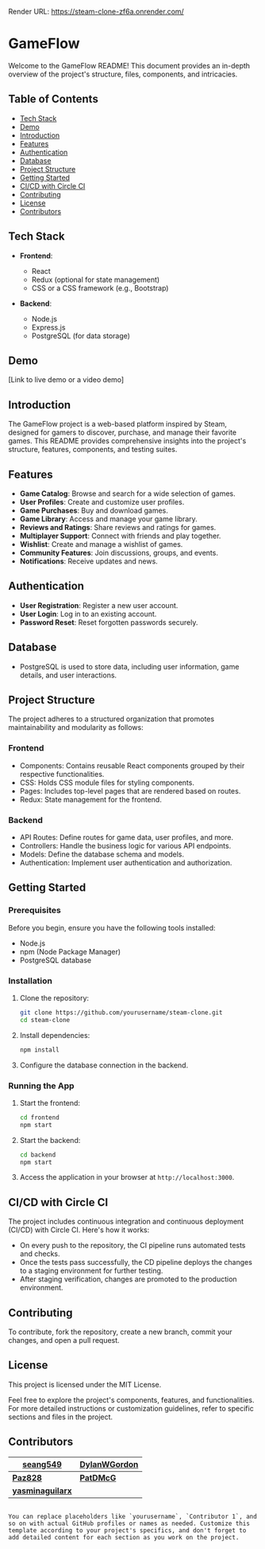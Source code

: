

Render URL: https://steam-clone-zf6a.onrender.com/


# GameFlow

Welcome to the GameFlow README! This document provides an in-depth overview of the project's structure, files, components, and intricacies.

## Table of Contents

- [Tech Stack](#tech-stack)
- [Demo](#demo)
- [Introduction](#introduction)
- [Features](#features)
- [Authentication](#authentication)
- [Database](#database)
- [Project Structure](#project-structure)
- [Getting Started](#getting-started)
- [CI/CD with Circle CI](#cicd-with-circle-ci)
- [Contributing](#contributing)
- [License](#license)
- [Contributors](#contributors)

## Tech Stack

- **Frontend**:
  - React
  - Redux (optional for state management)
  - CSS or a CSS framework (e.g., Bootstrap)

- **Backend**:
  - Node.js
  - Express.js
  - PostgreSQL (for data storage)

## Demo

[Link to live demo or a video demo]

## Introduction

The GameFlow project is a web-based platform inspired by Steam, designed for gamers to discover, purchase, and manage their favorite games. This README provides comprehensive insights into the project's structure, features, components, and testing suites.

## Features

- **Game Catalog**: Browse and search for a wide selection of games.
- **User Profiles**: Create and customize user profiles.
- **Game Purchases**: Buy and download games.
- **Game Library**: Access and manage your game library.
- **Reviews and Ratings**: Share reviews and ratings for games.
- **Multiplayer Support**: Connect with friends and play together.
- **Wishlist**: Create and manage a wishlist of games.
- **Community Features**: Join discussions, groups, and events.
- **Notifications**: Receive updates and news.

## Authentication

- **User Registration**: Register a new user account.
- **User Login**: Log in to an existing account.
- **Password Reset**: Reset forgotten passwords securely.

## Database

- PostgreSQL is used to store data, including user information, game details, and user interactions.

## Project Structure

The project adheres to a structured organization that promotes maintainability and modularity as follows:

### Frontend

- Components: Contains reusable React components grouped by their respective functionalities.
- CSS: Holds CSS module files for styling components.
- Pages: Includes top-level pages that are rendered based on routes.
- Redux: State management for the frontend.

### Backend

- API Routes: Define routes for game data, user profiles, and more.
- Controllers: Handle the business logic for various API endpoints.
- Models: Define the database schema and models.
- Authentication: Implement user authentication and authorization.

## Getting Started

### Prerequisites

Before you begin, ensure you have the following tools installed:

- Node.js
- npm (Node Package Manager)
- PostgreSQL database

### Installation

1. Clone the repository:

   ```bash
   git clone https://github.com/yourusername/steam-clone.git
   cd steam-clone
   ```

2. Install dependencies:

   ```bash
   npm install
   ```

3. Configure the database connection in the backend.

### Running the App

1. Start the frontend:

   ```bash
   cd frontend
   npm start
   ```

2. Start the backend:

   ```bash
   cd backend
   npm start
   ```

3. Access the application in your browser at `http://localhost:3000`.

## CI/CD with Circle CI

The project includes continuous integration and continuous deployment (CI/CD) with Circle CI. Here's how it works:

- On every push to the repository, the CI pipeline runs automated tests and checks.
- Once the tests pass successfully, the CD pipeline deploys the changes to a staging environment for further testing.
- After staging verification, changes are promoted to the production environment.

## Contributing

To contribute, fork the repository, create a new branch, commit your changes, and open a pull request.

## License

This project is licensed under the MIT License.

Feel free to explore the project's components, features, and functionalities. For more detailed instructions or customization guidelines, refer to specific sections and files in the project.

## Contributors

| [**seang549**](https://github.com/seang549) | [**DylanWGordon**](https://github.com/DylanWGordon) |
|--------------------------------------------------|---------------------------------------------------------|
| [**Paz828**](https://github.com/Paz828) | [**PatDMcG**](https://github.com/PatDMcG) | 
| [**yasminaguilarx**](https://github.com/yasminaguilarx) |
```

You can replace placeholders like `yourusername`, `Contributor 1`, and so on with actual GitHub profiles or names as needed. Customize this template according to your project's specifics, and don't forget to add detailed content for each section as you work on the project.

